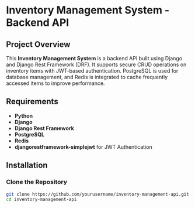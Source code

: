 # Inventory Management System - Backend API

## Project Overview

This **Inventory Management System** is a backend API built using Django and Django Rest Framework (DRF). It supports secure CRUD operations on inventory items with JWT-based authentication. PostgreSQL is used for database management, and Redis is integrated to cache frequently accessed items to improve performance.

## Requirements

- **Python**
- **Django** 
- **Django Rest Framework** 
- **PostgreSQL** 
- **Redis** 
- **djangorestframework-simplejwt** for JWT Authentication

## Installation

### Clone the Repository

```bash
git clone https://github.com/yourusername/inventory-management-api.git
cd inventory-management-api
